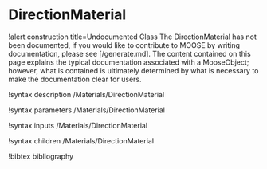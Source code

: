 <!-- MOOSE Documentation Stub: Remove this when content is added. -->

# DirectionMaterial

!alert construction title=Undocumented Class
The DirectionMaterial has not been documented, if you would like to contribute to MOOSE by
writing documentation, please see [/generate.md]. The content contained on this page explains
the typical documentation associated with a MooseObject; however, what is contained is ultimately
determined by what is necessary to make the documentation clear for users.

!syntax description /Materials/DirectionMaterial

!syntax parameters /Materials/DirectionMaterial

!syntax inputs /Materials/DirectionMaterial

!syntax children /Materials/DirectionMaterial

!bibtex bibliography
